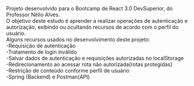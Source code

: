 Projeto desenvolvido para o Bootcamp de React 3.0 DevSuperior, do Professor Nélio Alves.<br />
O objetivo deste estudo é aprender a realizar operações de autenticação e autorização, exibindo ou ocultando recursos de acordo com o perfil do usuário.<br />
Alguns recursos usados no desenvolvimento deste projeto:<br />
-Requisição de autenticação<br />
-Tratamento de login inválido<br />
-Salvar dados de autenticação e requisições autorizadas no localStorage<br />
-Redirecionamento ao acessar rota não autorizada(rotas protegidas)<br />
-Restrição de conteúdo conforme perfil de usuário<br />
-Spring (Backend) e Postman(API)<br />
